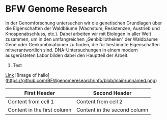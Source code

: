 # BFW Genome Research

In der Genomforschung untersuchen wir die genetischen Grundlagen über die Eigenschaften der Waldbäume (Wachstum, Resistenzen, Austrieb und Knospenabschluss, etc.). Dabei arbeiten wir mit Biologen in aller Welt zusammen, um in den umfangreichen „Genbibliotheken“ der Waldbäume Gene oder Genkombinationen zu finden, die für bestimmte Eigenschaften mitverantwortlich sind. DNA-Untersuchungen in einem modern ausgerüsteten Labor bilden dabei den Hauptteil der Arbeit.
1. Test

 [Link](https://www.bfw.gv.at/fachinstitute/waldwachstum-waldbau-genetik/genomforschung/ "BFW Genomforschung")
![Image of hallo] (https://github.com/BFWgenomeresearch/info/blob/main/unnamed.png)

First Header | Second Header
------------ | -------------
Content from cell 1 | Content from cell 2
Content in the first column | Content in the second column
